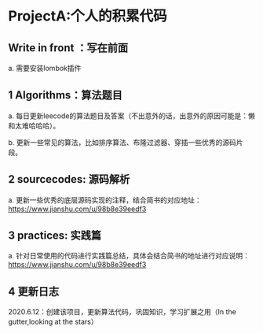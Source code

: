 # ProjectA:个人的积累代码
## Write in front ：写在前面
a. 需要安装lombok插件

## 1 Algorithms：算法题目
a. 每日更新leecode的算法题目及答案（不出意外的话，出意外的原因可能是：懒和太难哈哈哈）。

b. 更新一些常见的算法，比如排序算法、布隆过滤器、穿插一些优秀的源码片段。

## 2 sourcecodes: 源码解析
a. 更新一些优秀的底层源码实现的注释，结合简书的对应地址：https://www.jianshu.com/u/98b8e39eedf3

## 3 practices: 实践篇
a. 针对日常使用的代码进行实践篇总结，具体会结合简书的地址进行对应说明：https://www.jianshu.com/u/98b8e39eedf3


## 4 更新日志

2020.6.12：创建该项目，更新算法代码，巩固知识，学习扩展之用（In the gutter,looking at the stars）
